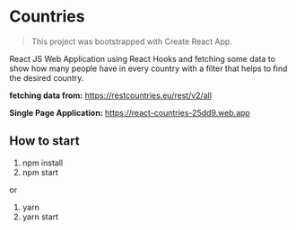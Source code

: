 # Countries

> This project was bootstrapped with Create React App.

React JS Web Application using React Hooks and fetching some data to show how many people have in every country with a filter that helps to find the desired country.

**fetching data from:** https://restcountries.eu/rest/v2/all

**Single Page Application:** https://react-countries-25dd9.web.app

## How to start

1. npm install
2. npm start

or

1. yarn
2. yarn start
